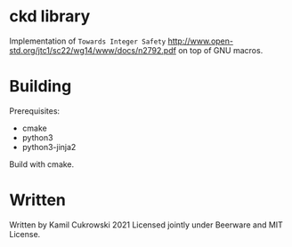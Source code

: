 # ckd library

Implementation of `Towards Integer Safety` http://www.open-std.org/jtc1/sc22/wg14/www/docs/n2792.pdf on top of GNU macros.

# Building

Prerequisites:
- cmake
- python3
- python3-jinja2

Build with cmake.

# Written

Written by Kamil Cukrowski 2021
Licensed jointly under Beerware and MIT License.
